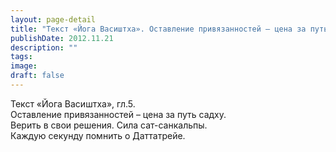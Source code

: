 ```yaml
---
layout: page-detail
title: "Текст «Йога Васиштха». Оставление привязанностей – цена за путь садху"
publishDate: 2012.11.21
description: ""
tags:
image:
draft: false
---
```


 Текст «Йога Васиштха», гл.5.  
Оставление привязанностей – цена за путь садху.  
Верить в свои решения. Сила сат-санкальпы.  
Каждую секунду помнить о Даттатрейе.  

  

